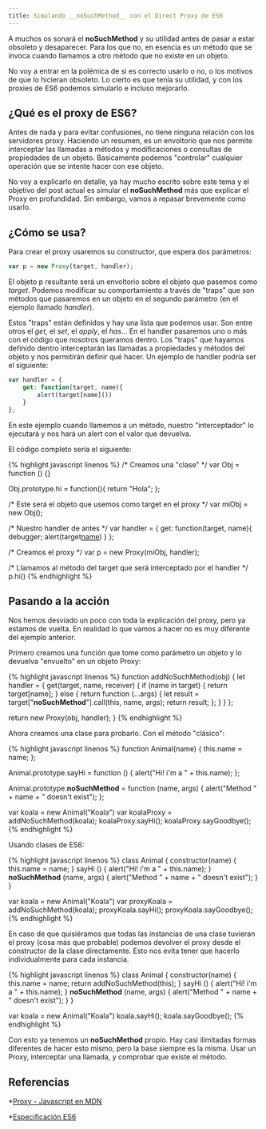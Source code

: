 ```yaml
---
title: Simulando __noSuchMethod__ con el Direct Proxy de ES6
---
```


A muchos os sonará el __noSuchMethod__ y su utilidad antes de pasar a estar obsoleto y desaparecer. Para los que no, en esencia es un método que se invoca cuando llamamos a otro método que no existe en un objeto.

No voy a entrar en la polémica de si es correcto usarlo o no, o los motivos de que lo hicieran obsoleto. Lo cierto es que tenía su utilidad, y con los proxies de ES6 podemos simularlo e incluso mejorarlo.

## ¿Qué es el proxy de ES6?
Antes de nada y para evitar confusiones, no tiene ninguna relación con los servidores proxy. Haciendo un resumen, es un envoltorio que nos permite interceptar las llamadas a métodos y modificaciones o consultas de propiedades de un objeto. Basicamente podemos "controlar" cualquier operación que se intente hacer con ese objeto.

No voy a explicarlo en detalle, ya hay mucho escrito sobre este tema y el objetivo del post actual es simular el __noSuchMethod__ más que explicar el Proxy en profundidad. Sin embargo, vamos a repasar brevemente como usarlo.

## ¿Cómo se usa?

Para crear el proxy usaremos su constructor, que espera dos parámetros:

```javascript
var p = new Proxy(target, handler);
```

El objeto p resultante será un envoltorio sobre el objeto que pasemos como *target*. Podemos modificar su comportamiento a través de "traps" que son métodos que pasaremos en un objeto en el segundo parámetro (en el ejemplo llamado *handler*).

Estos "traps" están definidos y hay una lista que podemos usar. Son entre otros el *get*, el *set*, el *apply*, el *has*... En el handler pasaremos uno o más con el código que nosotros queramos dentro. Los "traps" que hayamos definido dentro interceptarán las llamadas a propiedades y métodos del objeto y nos permitirán definir qué hacer. Un ejemplo de handler podría ser el siguiente:

```javascript
var handler = {
    get: function(target, name){
        alert(target[name]())
    }
};
```

En este ejemplo cuando llamemos a un método, nuestro "interceptador" lo ejecutará y nos hará un alert con el valor que devuelva.

El código completo sería el siguiente:

{% highlight javascript linenos %}
/* Creamos una "clase" */
var Obj = function () {}

Obj.prototype.hi = function(){
	return "Hola";
};

/* Este será el objeto que usemos como target en el proxy */
var miObj = new Obj();

/* Nuestro handler de antes */
var handler = {
    get: function(target, name){
    debugger;
        alert(target[name]())
    }
};

/* Creamos el proxy */
var p = new Proxy(miObj, handler);

/* Llamamos al método del target que será interceptado por el handler */
p.hi()
{% endhighlight %}

## Pasando a la acción
Nos hemos desviado un poco con toda la explicación del proxy, pero ya estamos de vuelta. En realidad lo que vamos a hacer no es muy diferente del ejemplo anterior.

Primero creamos una función que tome como parámetro un objeto y lo devuelva "envuelto" en un objeto Proxy:

{% highlight javascript linenos %}
function addNoSuchMethod(obj) {
  let handler = {
    get(target, name, receiver) {
      if (name in target) {
        return target[name];
      } else {
        return function (...args) {
          let result = target["__noSuchMethod__"].call(this, name, args);
          return result;
        };
      }
    }
  };
  
  return new Proxy(obj, handler);
}
{% endhighlight %}

Ahora creamos una clase para probarlo. Con el método "clásico":

{% highlight javascript linenos %}
function Animal(name) {
	this.name = name;
};

Animal.prototype.sayHi = function () {
  alert("Hi! i'm a " + this.name);
};

Animal.prototype.__noSuchMethod__ = function (name, args) {
  alert("Method " + name + " doesn't exist");
};
 
 var koala = new Animal("Koala")
 var koalaProxy = addNoSuchMethod(koala);
 koalaProxy.sayHi();
 koalaProxy.sayGoodbye();
{% endhighlight %}

Usando clases de ES6:

{% highlight javascript linenos %}
 class Animal {
   constructor(name) {
     this.name = name;
   }
   sayHi () {
     alert("Hi! i'm a " + this.name);
   }
   __noSuchMethod__ (name, args) {
   	alert("Method " + name + " doesn't exist");
   }
 }
 
 var koala = new Animal("Koala")
 var proxyKoala = addNoSuchMethod(koala);
 proxyKoala.sayHi();
 proxyKoala.sayGoodbye();
{% endhighlight %}

En caso de que quisiéramos que todas las instancias de una clase tuvieran el proxy (cosa más que probable) podemos devolver el proxy desde el constructor de la clase directamente. Esto nos evita tener que hacerlo individualmente para cada instancia.

{% highlight javascript linenos %}
class Animal {
   constructor(name) {
     this.name = name;
     return addNoSuchMethod(this);
   }
   sayHi () {
     alert("Hi! i'm a " + this.name);
   }
   __noSuchMethod__ (name, args) {
   	alert("Method " + name + " doesn't exist");
   }
 }
 
 var koala = new Animal("Koala")
 koala.sayHi();
 koala.sayGoodbye();
{% endhighlight %}

Con esto ya tenemos un __noSuchMethod__ propio. Hay casi ilimitadas formas diferentes de hacer esto mismo, pero la base siempre es la misma. Usar un Proxy, interceptar una llamada, y comprobar que existe el método.

## Referencias
*[Proxy - Javascript en MDN](https://developer.mozilla.org/en-US/docs/Web/JavaScript/Reference/Global_Objects/Proxy)

*[Especificación ES6](http://www.ecma-international.org/ecma-262/6.0/#sec-proxy-objects)
